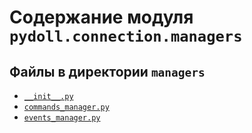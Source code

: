 # Содержание модуля `pydoll.connection.managers`

## Файлы в директории `managers`

- [`__init__.py`](./__init__.py.md)
- [`commands_manager.py`](./commands_manager.py.md)
- [`events_manager.py`](./events_manager.py.md)
